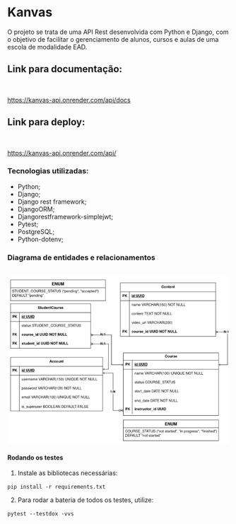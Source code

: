 # Kanvas

O projeto se trata de uma API Rest desenvolvida com Python e Django, com o objetivo de facilitar o gerenciamento de alunos, cursos e aulas de uma escola de modalidade EAD.

## Link para documentação:

</br>

https://kanvas-api.onrender.com/api/docs

## Link para deploy:

</br>

https://kanvas-api.onrender.com/api/

### Tecnologias utilizadas:

- Python;
- Django;
- Django rest framework;
- DjangoORM;
- Djangorestframework-simplejwt;
- Pytest;
- PostgreSQL;
- Python-dotenv;

### Diagrama de entidades e relacionamentos

</br>
<div align="center">
  <img src="./DER.png" alt="Rotas da aplicação" />
</div>

#### Rodando os testes

1. Instale as bibliotecas necessárias:

```shell
pip install -r requirements.txt
```

2. Para rodar a bateria de todos os testes, utilize:
```shell
pytest --testdox -vvs
```
